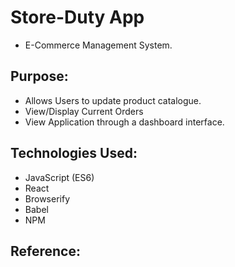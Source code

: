 # Store-Duty App
* E-Commerce Management System.

## Purpose:
* Allows Users to update product catalogue.
* View/Display Current Orders
* View Application through a dashboard interface.

## Technologies Used:
* JavaScript (ES6)
* React
* Browserify
* Babel
* NPM

## Reference:
